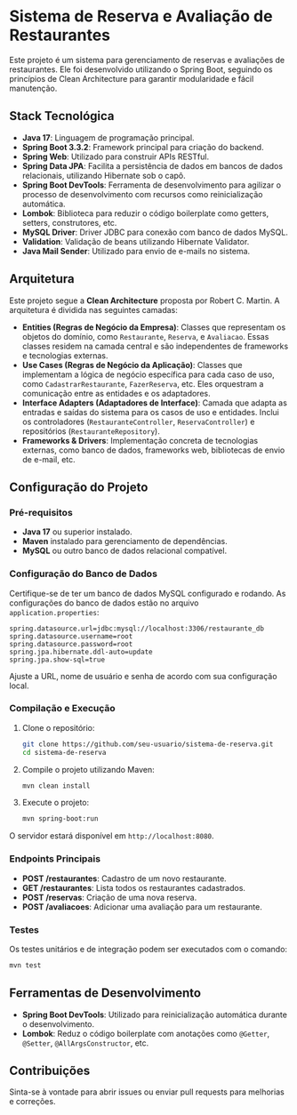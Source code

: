 # Sistema de Reserva e Avaliação de Restaurantes

Este projeto é um sistema para gerenciamento de reservas e avaliações de restaurantes. Ele foi desenvolvido utilizando o Spring Boot, seguindo os princípios de Clean Architecture para garantir modularidade e fácil manutenção.

## Stack Tecnológica

- **Java 17**: Linguagem de programação principal.
- **Spring Boot 3.3.2**: Framework principal para criação do backend.
- **Spring Web**: Utilizado para construir APIs RESTful.
- **Spring Data JPA**: Facilita a persistência de dados em bancos de dados relacionais, utilizando Hibernate sob o capô.
- **Spring Boot DevTools**: Ferramenta de desenvolvimento para agilizar o processo de desenvolvimento com recursos como reinicialização automática.
- **Lombok**: Biblioteca para reduzir o código boilerplate como getters, setters, construtores, etc.
- **MySQL Driver**: Driver JDBC para conexão com banco de dados MySQL.
- **Validation**: Validação de beans utilizando Hibernate Validator.
- **Java Mail Sender**: Utilizado para envio de e-mails no sistema.

## Arquitetura

Este projeto segue a **Clean Architecture** proposta por Robert C. Martin. A arquitetura é dividida nas seguintes camadas:

- **Entities (Regras de Negócio da Empresa)**: Classes que representam os objetos do domínio, como `Restaurante`, `Reserva`, e `Avaliacao`. Essas classes residem na camada central e são independentes de frameworks e tecnologias externas.
- **Use Cases (Regras de Negócio da Aplicação)**: Classes que implementam a lógica de negócio específica para cada caso de uso, como `CadastrarRestaurante`, `FazerReserva`, etc. Eles orquestram a comunicação entre as entidades e os adaptadores.
- **Interface Adapters (Adaptadores de Interface)**: Camada que adapta as entradas e saídas do sistema para os casos de uso e entidades. Inclui os controladores (`RestauranteController`, `ReservaController`) e repositórios (`RestauranteRepository`).
- **Frameworks & Drivers**: Implementação concreta de tecnologias externas, como banco de dados, frameworks web, bibliotecas de envio de e-mail, etc.

## Configuração do Projeto

### Pré-requisitos

- **Java 17** ou superior instalado.
- **Maven** instalado para gerenciamento de dependências.
- **MySQL** ou outro banco de dados relacional compatível.

### Configuração do Banco de Dados

Certifique-se de ter um banco de dados MySQL configurado e rodando. As configurações do banco de dados estão no arquivo `application.properties`:

```properties
spring.datasource.url=jdbc:mysql://localhost:3306/restaurante_db
spring.datasource.username=root
spring.datasource.password=root
spring.jpa.hibernate.ddl-auto=update
spring.jpa.show-sql=true
```

Ajuste a URL, nome de usuário e senha de acordo com sua configuração local.

### Compilação e Execução

1. Clone o repositório:
   ```bash
   git clone https://github.com/seu-usuario/sistema-de-reserva.git
   cd sistema-de-reserva
   ```

2. Compile o projeto utilizando Maven:
   ```bash
   mvn clean install
   ```

3. Execute o projeto:
   ```bash
   mvn spring-boot:run
   ```

O servidor estará disponível em `http://localhost:8080`.

### Endpoints Principais

- **POST /restaurantes**: Cadastro de um novo restaurante.
- **GET /restaurantes**: Lista todos os restaurantes cadastrados.
- **POST /reservas**: Criação de uma nova reserva.
- **POST /avaliacoes**: Adicionar uma avaliação para um restaurante.

### Testes

Os testes unitários e de integração podem ser executados com o comando:

```bash
mvn test
```

## Ferramentas de Desenvolvimento

- **Spring Boot DevTools**: Utilizado para reinicialização automática durante o desenvolvimento.
- **Lombok**: Reduz o código boilerplate com anotações como `@Getter`, `@Setter`, `@AllArgsConstructor`, etc.

## Contribuições

Sinta-se à vontade para abrir issues ou enviar pull requests para melhorias e correções.
